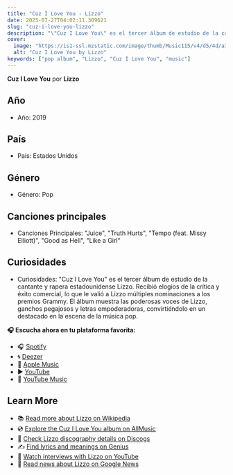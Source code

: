 ```yaml
---
title: "Cuz I Love You - Lizzo"
date: 2025-07-27T04:02:11.309621
slug: "cuz-i-love-you-lizzo"
description: "\"Cuz I Love You\" es el tercer álbum de estudio de la cantante y rapera estadounidense Lizzo."
cover:
  image: "https://is1-ssl.mzstatic.com/image/thumb/Music115/v4/d5/4d/a3/d54da3ff-d6bf-9685-50e2-29117c2b6c53/075679853585.jpg/500x500bb.jpg"
  alt: "Cuz I Love You by Lizzo"
keywords: ["pop album", "Lizzo", "Cuz I Love You", "music"]
---
```


**Cuz I Love You** por **Lizzo**
## Año
- Año: 2019
## País
- País: Estados Unidos
## Género
- Género: Pop
## Canciones principales
- Canciones Principales: "Juice", "Truth Hurts", "Tempo (feat. Missy Elliott)", "Good as Hell", "Like a Girl"
## Curiosidades
- Curiosidades: "Cuz I Love You" es el tercer álbum de estudio de la cantante y rapera estadounidense Lizzo. Recibió elogios de la crítica y éxito comercial, lo que le valió a Lizzo múltiples nominaciones a los premios Grammy. El álbum muestra las poderosas voces de Lizzo, ganchos pegajosos y letras empoderadoras, convirtiéndolo en un destacado en la escena de la música pop.



**🎧 Escucha ahora en tu plataforma favorita:**

- 🎧 [Spotify](https://open.spotify.com/search/Cuz%20I%20Love%20You%20Lizzo)
- 🌀 [Deezer](https://www.deezer.com/search/Cuz%20I%20Love%20You%20Lizzo)
- 🍎 [Apple Music](https://music.apple.com/search?term=Cuz%20I%20Love%20You%20Lizzo)
- ▶️ [YouTube](https://www.youtube.com/results?search_query=Cuz%20I%20Love%20You%20Lizzo)
- 🎵 [YouTube Music](https://music.youtube.com/search?q=Cuz%20I%20Love%20You%20Lizzo)

## Learn More

- 📚 [Read more about Lizzo on Wikipedia](https://en.wikipedia.org/wiki/Lizzo)
- 💿 [Explore the Cuz I Love You album on AllMusic](https://www.allmusic.com/search/albums/Cuz+I+Love+You)
- 📀 [Check Lizzo discography details on Discogs](https://www.discogs.com/search/?q=Cuz+I+Love+You+Lizzo&type=all)
- ✍️ [Find lyrics and meanings on Genius](https://genius.com/search?q=Cuz+I+Love+You%20Lizzo)
- 🎤 [Watch interviews with Lizzo on YouTube](https://www.youtube.com/results?search_query=Lizzo+interview)
- 📰 [Read news about Lizzo on Google News](https://news.google.com/search?q=Lizzo)